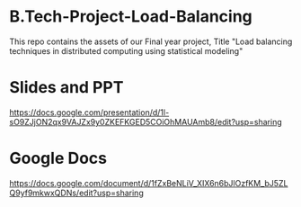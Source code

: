 # B.Tech-Project-Load-Balancing
This repo contains the assets of our Final year project, Title "Load balancing techniques in distributed computing using statistical modeling"

# Slides and PPT
https://docs.google.com/presentation/d/1l-sO9ZJjON2qx9VAJZx9y0ZKEFKGED5COiOhMAUAmb8/edit?usp=sharing

# Google Docs
https://docs.google.com/document/d/1fZxBeNLiV_XIX6n6bJlOzfKM_bJ5ZLQ9yf9mkwxQDNs/edit?usp=sharing
